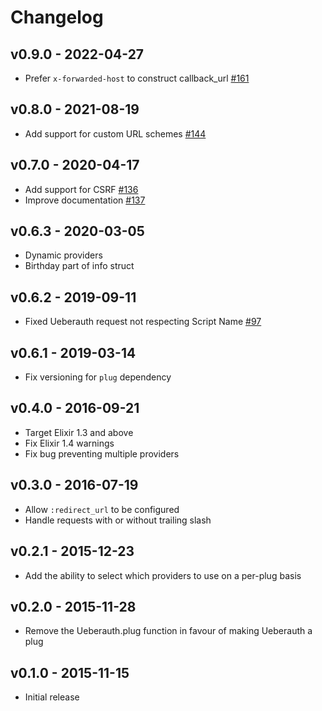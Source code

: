 # Changelog

## v0.9.0 - 2022-04-27

- Prefer `x-forwarded-host` to construct callback_url [#161](https://github.com/ueberauth/ueberauth/pull/161)

## v0.8.0 - 2021-08-19

- Add support for custom URL schemes [#144](https://github.com/ueberauth/ueberauth/pull/144)

## v0.7.0 - 2020-04-17

- Add support for CSRF [#136](https://github.com/ueberauth/ueberauth/pull/136)
- Improve documentation [#137](https://github.com/ueberauth/ueberauth/pull/137)

## v0.6.3 - 2020-03-05

- Dynamic providers
- Birthday part of info struct

## v0.6.2 - 2019-09-11

- Fixed Ueberauth request not respecting Script Name [#97](https://github.com/ueberauth/ueberauth/pull/97)

## v0.6.1 - 2019-03-14

- Fix versioning for `plug` dependency

## v0.4.0 - 2016-09-21

- Target Elixir 1.3 and above
- Fix Elixir 1.4 warnings
- Fix bug preventing multiple providers

## v0.3.0 - 2016-07-19

- Allow `:redirect_url` to be configured
- Handle requests with or without trailing slash

## v0.2.1 - 2015-12-23

- Add the ability to select which providers to use on a per-plug basis

## v0.2.0 - 2015-11-28

- Remove the Ueberauth.plug function in favour of making Ueberauth a plug

## v0.1.0 - 2015-11-15

- Initial release
